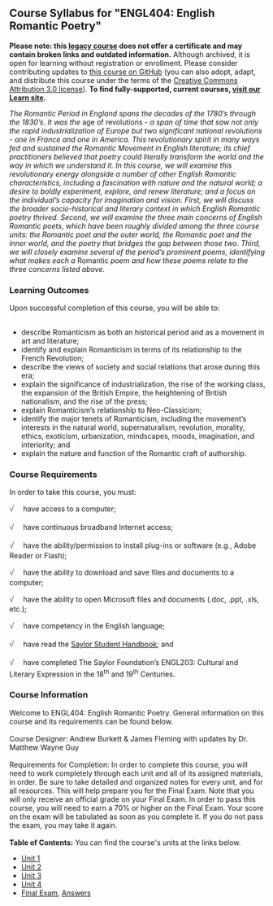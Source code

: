 Course Syllabus for "ENGL404: English Romantic Poetry"
------------------------------------------------------

**Please note: this [legacy course](https://sayloracademy.zendesk.com/hc/en-us/articles/206089967) does not offer a certificate and may contain 
broken links and outdated information.** Although archived, it is open 
for learning without registration or enrollment. Please consider contributing 
updates to [this course on GitHub](https://github.com/saylordotorg/course_engl404) 
(you can also adopt, adapt, and distribute this course under the terms of 
the [Creative Commons Attribution 3.0 license](http://creativecommons.org/licenses/by/3.0/)). **To find fully-supported, current courses, [visit our 
Learn site](https://learn.saylor.org).**

*The Romantic Period in England spans the decades of the 1780’s through
the 1830’s. It was the* age of revolutions *- a span of time that saw
not only the rapid industrialization of Europe but two significant
national revolutions - one in France and one in America. This
revolutionary spirit in many ways fed and sustained the Romantic
Movement in English literature; its chief practitioners believed that
poetry could literally transform the world and the way in which we
understand it. In this course, we will examine this revolutionary energy
alongside a number of other English Romantic characteristics, including
a fascination with nature and the natural world; a desire to boldly
experiment, explore, and renew literature; and a focus on the
individual’s capacity for imagination and vision. First, we will discuss
the broader socio-historical and literary context in which English
Romantic poetry thrived. Second, we will examine the three main concerns
of English Romantic poets, which have been roughly divided among the
three course units: the Romantic poet and the outer world, the Romantic
poet and the inner world, and the poetry that bridges the gap between
those two. Third, we will closely examine several of the period’s
prominent poems, identifying what makes each a* Romantic *poem and how
these poems relate to the three concerns listed above.*

### Learning Outcomes

Upon successful completion of this course, you will be able to:  
  

-   describe Romanticism as both an historical period and as a movement
    in art and literature;
-   identify and explain Romanticism in terms of its relationship to the
    French Revolution;
-   describe the views of society and social relations that arose during
    this era;
-   explain the significance of industrialization, the rise of the
    working class, the expansion of the British Empire, the heightening
    of British nationalism, and the rise of the press;
-   explain Romanticism’s relationship to Neo-Classicism;
-   identify the major tenets of Romanticism, including the movement’s
    interests in the natural world, supernaturalism, revolution,
    morality, ethics, exoticism, urbanization, mindscapes, moods,
    imagination, and interiority; and
-   explain the nature and function of the Romantic craft of authorship.

### Course Requirements

In order to take this course, you must:  
  
 <span
style="color: rgb(85, 85, 85); font-family: 'Myriad Pro', 'Gill Sans', 'Gill Sans MT', Calibri, sans-serif; font-size: 16.363636016845703px; line-height: 21.81818199157715px;">√
   </span>have access to a computer;  
  
 <span
style="color: rgb(85, 85, 85); font-family: 'Myriad Pro', 'Gill Sans', 'Gill Sans MT', Calibri, sans-serif; font-size: 16.363636016845703px; line-height: 21.81818199157715px;">√
   </span>have continuous broadband Internet access;  
  
 <span
style="color: rgb(85, 85, 85); font-family: 'Myriad Pro', 'Gill Sans', 'Gill Sans MT', Calibri, sans-serif; font-size: 16.363636016845703px; line-height: 21.81818199157715px;">√
   </span>have the ability/permission to install plug-ins or software
(e.g., Adobe Reader or Flash);  
  
 <span
style="color: rgb(85, 85, 85); font-family: 'Myriad Pro', 'Gill Sans', 'Gill Sans MT', Calibri, sans-serif; font-size: 16.363636016845703px; line-height: 21.81818199157715px;">√
   </span>have the ability to download and save files and documents to a
computer;  
  
 <span
style="color: rgb(85, 85, 85); font-family: 'Myriad Pro', 'Gill Sans', 'Gill Sans MT', Calibri, sans-serif; font-size: 16.363636016845703px; line-height: 21.81818199157715px;">√
   </span>have the ability to open Microsoft files and documents (.doc,
.ppt, .xls, etc.);  
  
 <span
style="color: rgb(85, 85, 85); font-family: 'Myriad Pro', 'Gill Sans', 'Gill Sans MT', Calibri, sans-serif; font-size: 16.363636016845703px; line-height: 21.81818199157715px;">√
   </span>have competency in the English language;  
  
 <span
style="color: rgb(85, 85, 85); font-family: 'Myriad Pro', 'Gill Sans', 'Gill Sans MT', Calibri, sans-serif; font-size: 16.363636016845703px; line-height: 21.81818199157715px;">√
   </span>have read the [Saylor Student
Handbook](http://www.saylor.org/site/wp-content/uploads/2012/05/Saylor-StudentHandbook.pdf);
and  
  
 <span
style="color: rgb(85, 85, 85); font-family: 'Myriad Pro', 'Gill Sans', 'Gill Sans MT', Calibri, sans-serif; font-size: 16.363636016845703px; line-height: 21.81818199157715px;">√
   </span>have completed The Saylor Foundation’s ENGL203: Cultural and
Literary Expression in the 18<sup>th</sup> and 19<sup>th</sup>
Centuries.

### Course Information

Welcome to ENGL404: English Romantic Poetry. General information on this
course and its requirements can be found below.  
    
 Course Designer: Andrew Burkett & James Fleming with updates by Dr.
Matthew Wayne Guy  
     
 Requirements for Completion: In order to complete this course, you will
need to work completely through each unit and all of its assigned
materials, in order. Be sure to take detailed and organized notes for
every unit, and for all resources. This will help prepare you for the
Final Exam. Note that you will only receive an official grade on your
Final Exam. In order to pass this course, you will need to earn a 70% or
higher on the Final Exam. Your score on the exam will be tabulated as
soon as you complete it. If you do not pass the exam, you may take it
again.  
    
**Table of Contents:** You can find the course's units at the links below.

- [Unit 1](https://legacy.saylor.org/engl404/Unit01/)
- [Unit 2](https://legacy.saylor.org/engl404/Unit02/)
- [Unit 3](https://legacy.saylor.org/engl404/Unit03/)
- [Unit 4](https://legacy.saylor.org/engl404/Unit04/)
- [Final Exam](http://saylordotorg.github.io/LegacyExams/ENGL/ENGL404/ENGL404-FinalExam.html), [Answers](http://saylordotorg.github.io/LegacyExams/ENGL/ENGL404/ENGL404-FinalExam-Answers.html)
